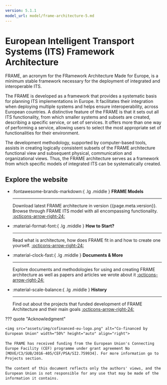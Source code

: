 ```yaml
---
version: 5.1.1
model_url: model/frame-architecture-5.md
---
```


# European Intelligent Transport Systems (ITS) Framework Architecture

FRAME, an acronym for the FRamework Architecture Made for Europe, is a minimum stable framework necessary for the deployment of integrated and interoperable ITS. 

The FRAME is developed as a framework that provides a systematic basis for planning ITS implementations in Europe. It facilitates their integration when deploying multiple systems and helps ensure interoperability, across European countries. A distinctive feature of the FRAME is that it sets out all ITS functionality, from which smaller systems and subsets are created, describing a specific service, or set of services. It offers more than one way of performing a service, allowing users to select the most appropriate set of functionalities for their environment. 

The development methodology, supported by computer-based tools, assists in creating logically consistent subsets of the FRAME architecture functional view and subsequent physical, communication and organizational views. Thus, the FRAME architecture serves as a framework from which specific models of integrated ITS can be systematically created.

## Explore the website

<div class="grid cards" markdown>

-   :fontawesome-brands-markdown:{ .lg .middle } __FRAME Models__ 

    ---

    Download latest FRAME architecture in version {{page.meta.version}}. Browse through FRAME ITS model with all encompassing functionality. [:octicons-arrow-right-24:]({{page.meta.model_url}})

-   :material-format-font:{ .lg .middle } __How to Start?__ 

    ---

    Read what is architecture, how does FRAME fit in and how to create one yourself. [:octicons-arrow-right-24:](getting-started/frame-architecture.md)

-   :material-clock-fast:{ .lg .middle } __Documents & More__

    ---

    Explore documents and methodologies for using and creating FRAME architecture as well as papers and articles we wrote about it [:octicons-arrow-right-24:](downloads/documents-and-methodologies.md)

-   :material-scale-balance:{ .lg .middle } __History__

    ---

    Find out about the projects that funded development of FRAME Architecture and their main goals [:octicons-arrow-right-24:](projects/frame-next.md)

</div>


??? quote "Acknowledgment"

	<img src="assets/img/cofinanced-eu-logo.png" alt="Co-financed by European Union" width="50%" height="auto" align="right">

	The FRAME has received funding from the European Union's Connecting Europe Facility (CEF) programme under grant agreement No [MOVE/C3/SUB/2016-405/CEF/PSA/SI2.759934]. For more information go to Projects section.

	The content of this document reflects only the authors' views, and the European Union is not responsible for any use that may be made of the information it contains.

